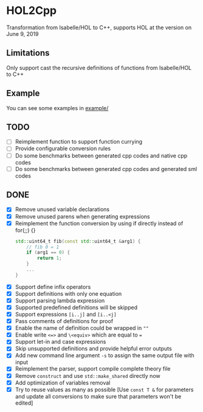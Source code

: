 # HOL2Cpp

Transformation from Isabelle/HOL to C++, supports HOL at the version on June 9, 2019

## Limitations

Only support cast the recursive definitions of functions from Isabelle/HOL to C++

## Example

You can see some examples in [example/](example/)

## TODO

- [ ] Reimplement function to support function currying
- [ ] Provide configurable conversion rules
- [ ] Do some benchmarks between generated cpp codes and native cpp codes
- [ ] Do some benchmarks between generated cpp codes and generated sml codes

## DONE

- [x] Remove unused variable declarations
- [x] Remove unused parens when generating expressions
- [x] Reimplement the function conversion by using if directly instead of for(;;) {}
    ```cpp
    std::uint64_t fib(const std::uint64_t &arg1) {
        // fib 0 = 1
        if (arg1 == 0) {
            return 1;
        }
        ...
    }
    ```
- [x] Support define infix operators
- [x] Support definitions with only one equation
- [x] Support parsing lambda expression
- [x] Supported predefined definitions will be skipped
- [x] Support expressions `[i..j]` and `[i..<j]`
- [x] Pass comments of definitions for proof
- [x] Enable the name of definition could be wrapped in `""`
- [x] Enable write `<=>` and `\<equiv>` which are equal to `=`
- [x] Support let-in and case expressions
- [x] Skip unsupported definitions and provide helpful error outputs
- [x] Add new command line argument `-s` to assign the same output file with input
- [x] Reimplement the parser, support compile complete theory file
- [x] Remove `construct` and use `std::make_shared` directly now
- [x] Add optimization of variables removal
- [x] Try to reuse values as many as possible [Use `const T &` for parameters and update all conversions to make sure that parameters won't be edited]
